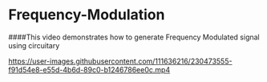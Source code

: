# Frequency-Modulation
####This video demonstrates how to generate Frequency Modulated signal using circuitary
 
https://user-images.githubusercontent.com/111636216/230473555-f91d54e8-e55d-4b6d-89c0-b1246786ee0c.mp4

